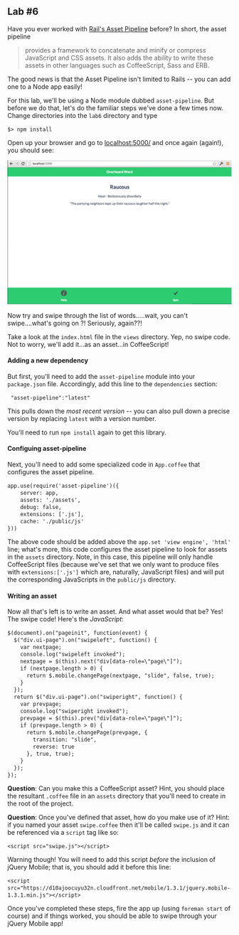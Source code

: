 ## Lab #6

Have you ever worked with [Rail's Asset Pipeline](http://guides.rubyonrails.org/asset_pipeline.html) before? In short, the asset pipeline

>provides a framework to concatenate and minify or compress JavaScript and CSS assets. It also adds the ability to write these assets in other languages such as CoffeeScript, Sass and ERB.

The good news is that the Asset Pipeline isn't limited to Rails -- you can add one to a Node app easily! 

For this lab, we'll be using a Node module dubbed `asset-pipeline`. But before we do that, let's do the familiar steps we've done a few times now. Change directories into the `lab6` directory and type

```
$> npm install
```

Open up your browser and go to [localhost:5000/](http://localhost:5000/) and once again (again!), you should see:

![same old same old](../../docs/imgs/lab_3.png)

Now try and swipe through the list of words.....wait, you can't swipe....what's going on ?! Seriously, again??!

Take a look at the `index.html` file in the `views` directory. Yep, no swipe code. Not to worry, we'll add it...as an asset...in CoffeeScript! 

#### Adding a new dependency

But first, you'll need to add the `asset-pipeline` module into your `package.json` file. Accordingly, add this line to the `dependencies` section:

```
 "asset-pipeline":"latest"
 ``` 

This pulls down the _most recent version_ -- you can also pull down a precise version by replacing `latest` with a version number. 

You'll need to run `npm install` again to get this library. 

#### Configuing asset-pipeline

Next, you'll need to add some specialized code in `App.coffee` that configures the asset pipeline. 

```
app.use(require('asset-pipeline')({
    server: app,
    assets: './assets',
    debug: false,
    extensions: ['.js'],
    cache: './public/js'
}))
```

The above code should be added above the `app.set 'view engine', 'html'` line; what's more, this code configures the asset pipeline to look for assets in the `assets` directory. Note, in this case, this pipeline will only handle CoffeeScript files (because we've set that we only want to produce files with `extensions:['.js']` which are, naturally, JavaScript files) and will put the corresponding JavaScripts in the `public/js` directory.

#### Writing an asset

Now all that's left is to write an asset. And what asset would that be? Yes! The swipe code! Here's the _JavaScript_: 

```
$(document).on("pageinit", function(event) {
  $("div.ui-page").on("swipeleft", function() {
    var nextpage;
    console.log("swipeleft invoked");
    nextpage = $(this).next("div[data-role=\"page\"]");
    if (nextpage.length > 0) {
      return $.mobile.changePage(nextpage, "slide", false, true);
    }
  });
  return $("div.ui-page").on("swiperight", function() {
    var prevpage;
    console.log("swiperight invoked");
    prevpage = $(this).prev("div[data-role=\"page\"]");
    if (prevpage.length > 0) {
      return $.mobile.changePage(prevpage, {
        transition: "slide",
        reverse: true
      }, true, true);
    }
  });
});
```

__Question__: Can you make this a CoffeeScript asset? Hint, you should place the resultant `.coffee` file in an `assets` directory that you'll need to create in the root of the project. 

__Question__: Once you've defined that asset, how do you make use of it? Hint: if you named your asset `swipe.coffee` then it'll be called `swipe.js` and it can be referenced via a `script` tag like so: 

```
<script src="swipe.js"></script>
```

Warning though! You will need to add this script _before_ the inclusion of jQuery Mobile; that is, you should add it before this line:

```
<script src="https://d10ajoocuyu32n.cloudfront.net/mobile/1.3.1/jquery.mobile-1.3.1.min.js"></script>
```

Once you've completed these steps, fire the app up (using `foreman start` of course) and if things worked, you should be able to swipe through your jQuery Mobile app!
